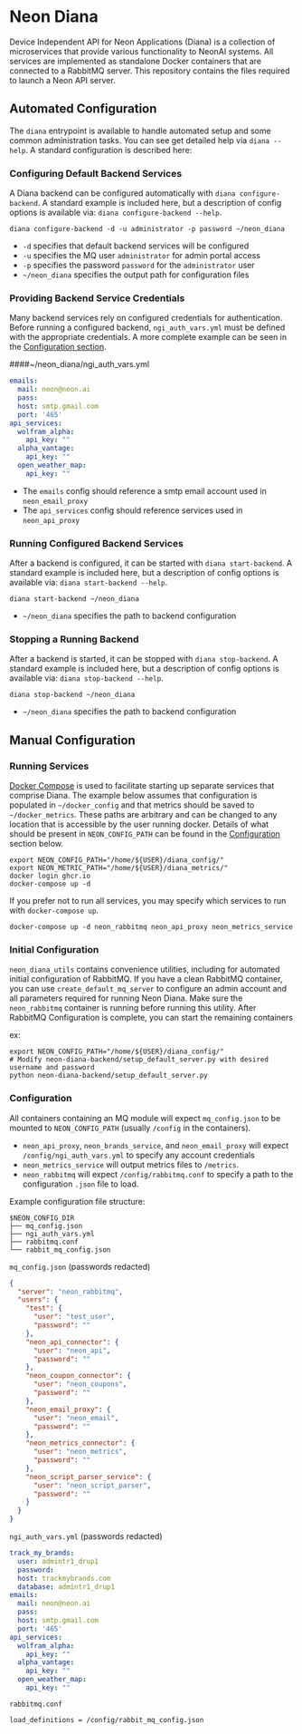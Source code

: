 # Neon Diana
Device Independent API for Neon Applications (Diana) is a collection of microservices that provide various functionality 
to NeonAI systems. All services are implemented as standalone Docker containers that are connected to a RabbitMQ server.
This repository contains the files required to launch a Neon API server.

## Automated Configuration
The `diana` entrypoint is available to handle automated setup and some common administration tasks. You can see get detailed
help via `diana --help`. A standard configuration is described here:

### Configuring Default Backend Services
A Diana backend can be configured automatically with `diana configure-backend`. A standard example is included here, but 
a description of config options is available via: `diana configure-backend --help`.

```shell
diana configure-backend -d -u administrator -p password ~/neon_diana
```
* `-d` specifies that default backend services will be configured
* `-u` specifies the MQ user `administrator` for admin portal access
* `-p` specifies the password `password` for the `administrator` user
* `~/neon_diana` specifies the output path for configuration files

### Providing Backend Service Credentials
Many backend services rely on configured credentials for authentication. Before running a configured backend, `ngi_auth_vars.yml`
must be defined with the appropriate credentials. A more complete example can be seen in the [Configuration section](#configuration).

####~/neon_diana/ngi_auth_vars.yml
```yaml
emails:
  mail: neon@neon.ai
  pass: 
  host: smtp.gmail.com
  port: '465'
api_services:
  wolfram_alpha:
    api_key: ""
  alpha_vantage:
    api_key: ""
  open_weather_map:
    api_key: ""
```
* The `emails` config should reference a smtp email account used in `neon_email_proxy`
* The `api_services` config should reference services used in `neon_api_proxy`

### Running Configured Backend Services
After a backend is configured, it can be started with `diana start-backend`. A standard example is included here, but 
a description of config options is available via: `diana start-backend --help`.

```shell
diana start-backend ~/neon_diana
```
* `~/neon_diana` specifies the path to backend configuration

### Stopping a Running Backend
After a backend is started, it can be stopped with `diana stop-backend`. A standard example is included here, but 
a description of config options is available via: `diana stop-backend --help`.
```shell
diana stop-backend ~/neon_diana
```
* `~/neon_diana` specifies the path to backend configuration

## Manual Configuration
### Running Services
[Docker Compose](https://docs.docker.com/compose/) is used to facilitate starting up separate services that comprise Diana.
The example below assumes that configuration is populated in `~/docker_config` and that metrics should be saved to 
`~/docker_metrics`. These paths are arbitrary and can be changed to any location that is accessible by the user running 
docker. Details of what should be present in `NEON_CONFIG_PATH` can be found in the [Configuration](#configuration) 
section below.

```shell
export NEON_CONFIG_PATH="/home/${USER}/diana_config/"
export NEON_METRIC_PATH="/home/${USER}/diana_metrics/"
docker login ghcr.io
docker-compose up -d
```

If you prefer not to run all services, you may specify which services to run with `docker-compose up`.
```shell
docker-compose up -d neon_rabbitmq neon_api_proxy neon_metrics_service
```

### Initial Configuration
`neon_diana_utils` contains convenience utilities, including for automated initial configuration of RabbitMQ. If you 
have a clean RabbitMQ container, you can use `create_default_mq_server` to configure an admin account and all parameters
required for running Neon Diana. Make sure the `neon_rabbitmq` container is running before running this utility. After 
RabbitMQ Configuration is complete, you can start the remaining containers 

ex:
```shell
export NEON_CONFIG_PATH="/home/${USER}/diana_config/"
# Modify neon-diana-backend/setup_default_server.py with desired username and password
python neon-diana-backend/setup_default_server.py
```

### Configuration
All containers containing an MQ module will expect `mq_config.json` to be mounted to `NEON_CONFIG_PATH` 
(usually `/config` in the containers).

- `neon_api_proxy`, `neon_brands_service`, and `neon_email_proxy` will expect `/config/ngi_auth_vars.yml` to specify any
    account credentials
- `neon_metrics_service` will output metrics files to `/metrics`.
- `neon_rabbitmq` will expect `/config/rabbitmq.conf` to specify a path to the configuration `.json` file to load.

Example configuration file structure:
```
$NEON_CONFIG_DIR
├── mq_config.json
├── ngi_auth_vars.yml
├── rabbitmq.conf
└── rabbit_mq_config.json
```

`mq_config.json` (passwords redacted)
```json
{
  "server": "neon_rabbitmq",
  "users": {
    "test": {
      "user": "test_user",
      "password": ""
    },
    "neon_api_connector": {
      "user": "neon_api",
      "password": ""
    },
    "neon_coupon_connector": {
      "user": "neon_coupons",
      "password": ""
    },
    "neon_email_proxy": {
      "user": "neon_email",
      "password": ""
    },
    "neon_metrics_connector": {
      "user": "neon_metrics",
      "password": ""
    },
    "neon_script_parser_service": {
      "user": "neon_script_parser",
      "password": ""
    }
  }
}
```

`ngi_auth_vars.yml` (passwords redacted)
```yaml
track_my_brands:
  user: admintr1_drup1
  password: 
  host: trackmybrands.com
  database: admintr1_drup1
emails:
  mail: neon@neon.ai
  pass: 
  host: smtp.gmail.com
  port: '465'
api_services:
  wolfram_alpha:
    api_key: ""
  alpha_vantage:
    api_key: ""
  open_weather_map:
    api_key: ""
```

`rabbitmq.conf`
```
load_definitions = /config/rabbit_mq_config.json
```

